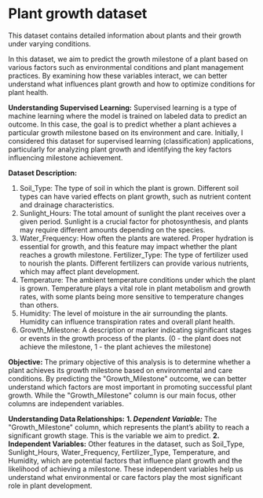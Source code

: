 # Plant growth dataset

This dataset contains detailed information about plants and their growth under varying conditions.

In this dataset, we aim to predict the growth milestone of a plant based on various factors such as environmental conditions and plant management practices. By examining how these variables interact, we can better understand what influences plant growth and how to optimize conditions for plant health.

**Understanding Supervised Learning:**
Supervised learning is a type of machine learning where the model is trained on labeled data to predict an outcome. In this case, the goal is to predict whether a plant achieves a particular growth milestone based on its environment and care. Initially, I considered this dataset for supervised learning (classification) applications, particularly for analyzing plant growth and identifying the key factors influencing milestone achievement.

**Dataset Description:**
1. Soil_Type: The type of soil in which the plant is grown. Different soil types can have varied effects on plant growth, such as nutrient content and drainage characteristics.
2. Sunlight_Hours: The total amount of sunlight the plant receives over a given period. Sunlight is a crucial factor for photosynthesis, and plants may require different amounts depending on the species.
3. Water_Frequency: How often the plants are watered. Proper hydration is essential for growth, and this feature may impact whether the plant reaches a growth milestone.
Fertilizer_Type: The type of fertilizer used to nourish the plants. Different fertilizers can provide various nutrients, which may affect plant development.
4. Temperature: The ambient temperature conditions under which the plant is grown. Temperature plays a vital role in plant metabolism and growth rates, with some plants being more sensitive to temperature changes than others.
5. Humidity: The level of moisture in the air surrounding the plants. Humidity can influence transpiration rates and overall plant health.
6. Growth_Milestone: A description or marker indicating significant stages or events in the growth process of the plants.
(0 - the plant does not achieve the milestone, 1 - the plant achieves the milestone)

**Objective:**
The primary objective of this analysis is to determine whether a plant achieves its growth milestone based on environmental and care conditions. By predicting the "Growth_Milestone" outcome, we can better understand which factors are most important in promoting successful plant growth. While the "Growth_Milestone" column is our main focus, other columns are independent variables.

**Understanding Data Relationships:**
**1. _Dependent Variable:_** The "Growth_Milestone" column, which represents the plant’s ability to reach a significant growth stage. This is the variable we aim to predict.
**2. Independent Variables:** Other features in the dataset, such as Soil_Type, Sunlight_Hours, Water_Frequency, Fertilizer_Type, Temperature, and Humidity, which are potential factors that influence plant growth and the likelihood of achieving a milestone. These independent variables help us understand what environmental or care factors play the most significant role in plant development.


